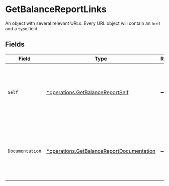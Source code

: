# GetBalanceReportLinks

An object with several relevant URLs. Every URL object will contain an `href` and a `type` field.


## Fields

| Field                                                                                                 | Type                                                                                                  | Required                                                                                              | Description                                                                                           |
| ----------------------------------------------------------------------------------------------------- | ----------------------------------------------------------------------------------------------------- | ----------------------------------------------------------------------------------------------------- | ----------------------------------------------------------------------------------------------------- |
| `Self`                                                                                                | [*operations.GetBalanceReportSelf](../../models/operations/getbalancereportself.md)                   | :heavy_minus_sign:                                                                                    | In v2 endpoints, URLs are commonly represented as objects with an `href` and `type` field.            |
| `Documentation`                                                                                       | [*operations.GetBalanceReportDocumentation](../../models/operations/getbalancereportdocumentation.md) | :heavy_minus_sign:                                                                                    | In v2 endpoints, URLs are commonly represented as objects with an `href` and `type` field.            |